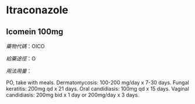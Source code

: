# Itraconazole

## Icomein 100mg

_藥物代碼_：OICO

_給藥途徑_：O

_用法用量_：

PO, take with meals. Dermatomycosis: 100-200 mg/day x 7-30 days. Fungal keratitis: 200mg qd x 21 days. Oral candidiasis: 100mg qd x 15 days. Vaginal candidiasis: 200mg bid x 1 day or 200mg/day x 3 days.

